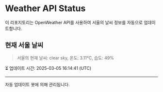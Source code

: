 
# Weather API Status

이 리포지토리는 OpenWeather API를 사용하여 서울의 날씨 정보를 자동으로 업데이트합니다.

## 현재 서울 날씨
> 서울의 현재 날씨: clear sky, 온도: 3.11°C, 습도: 49%

⏳ 업데이트 시간: 2025-03-05 16:14:41 (UTC)

---
자동 업데이트 봇에 의해 관리됩니다.
